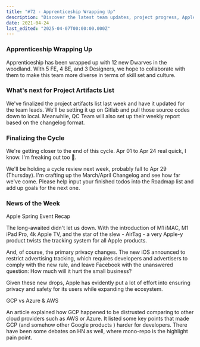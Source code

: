 ```yaml
---
title: "#72 - Apprenticeship Wrapping Up"
description: "Discover the latest team updates, project progress, Apple Spring Event highlights, and a comparison of GCP with AWS and Azure in this week's tech roundup."
date: 2021-04-24
last_edited: "2025-04-07T00:00:00.000Z"
---
```


### Apprenticeship Wrapping Up

Apprenticeship has been wrapped up with 12 new Dwarves in the woodland. With 5 FE, 4 BE, and 3 Designers, we hope to collaborate with them to make this team more diverse in terms of skill set and culture.

### What's next for Project Artifacts List

We've finalized the project artifacts list last week and have it updated for the team leads. We'll be setting it up on Gitlab and pull those source codes down to local. Meanwhile, QC Team will also set up their weekly report based on the changelog format.

### Finalizing the Cycle

We're getting closer to the end of this cycle. Apr 01 to Apr 24 real quick, I know. I'm freaking out too 🥲.

We'll be holding a cycle review next week, probably fall to Apr 29 (Thursday). I'm crafting up the March/April Changelog and see how far we've come. Please help input your finished todos into the Roadmap list and add up goals for the next one.

### News of the Week

Apple Spring Event Recap

The long-awaited didn't let us down. With the introduction of M1 iMAC, M1 iPad Pro, 4k Apple TV, and the star of the slew - AirTag - a very Apple-y product twists the tracking system for all Apple products.

And, of course, the primary privacy changes. The new iOS announced to restrict advertising tracking, which requires developers and advertisers to comply with the new rule, and leave Facebook with the unanswered question: How much will it hurt the small business?

Given these new drops, Apple has evidently put a lot of effort into ensuring privacy and safety for its users while expanding the ecosystem.

GCP vs Azure & AWS

An article explained how GCP happened to be distrusted comparing to other cloud providers such as AWS or Azure. It listed some key points that made GCP (and somehow other Google products ) harder for developers. There have been some debates on HN as well, where mono-repo is the highlight pain point.

